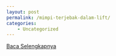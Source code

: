 ```yaml
---
layout: post
permalink: /mimpi-terjebak-dalam-lift/
categories:
    - Uncategorized
---
```


[Baca Selengkapnya](/08)